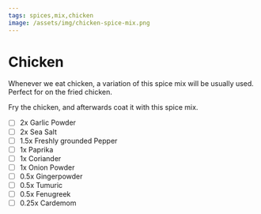```yaml
---
tags: spices,mix,chicken
image: /assets/img/chicken-spice-mix.png
---
```


# Chicken

Whenever we eat chicken, a variation of this spice mix will be usually used. Perfect for on the fried chicken.

Fry the chicken, and afterwards coat it with this spice mix.

- [ ] 2x Garlic Powder
- [ ] 2x Sea Salt
- [ ] 1.5x Freshly grounded Pepper
- [ ] 1x Paprika
- [ ] 1x Coriander
- [ ] 1x Onion Powder
- [ ] 0.5x Gingerpowder
- [ ] 0.5x Tumuric
- [ ] 0.5x Fenugreek
- [ ] 0.25x Cardemom
